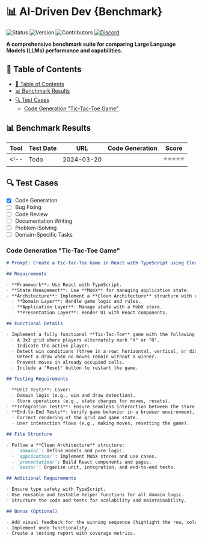 # 📊 AI-Driven Dev {Benchmark}

![Status](https://img.shields.io/badge/status-active-brightgreen)
![Version](https://img.shields.io/badge/version-1.0.0-blue)
![Contributors](https://img.shields.io/badge/contributors-welcome-orange)
[![Discord](https://img.shields.io/discord/1173363373115723796?color=7289da&label=discord&logo=discord&logoColor=white)](https://bit.ly/alexsoyes-discord)

**A comprehensive benchmark suite for comparing Large Language Models (LLMs) performance and capabilities.**

## 📑 Table of Contents

- [📑 Table of Contents](#-table-of-contents)
- [📊 Benchmark Results](#-benchmark-results)
- [🔍 Test Cases](#-test-cases)
  - [Code Generation "Tic-Tac-Toe Game"](#code-generation-tic-tac-toe-game)

## 📊 Benchmark Results

| Tool | Test Date | URL | Code Generation | Score |
|-------|-----------|-----|-----------------|-------|
<!-- | Todo | 2024-03-20 | []() | ⭐⭐⭐⭐⭐ | 4.5/5 | -->

## 🔍 Test Cases

- [x] Code Generation
- [ ] Bug Fixing
- [ ] Code Review
- [ ] Documentation Writing
- [ ] Problem-Solving
- [ ] Domain-Specific Tasks

### Code Generation "Tic-Tac-Toe Game"

````markdown
# Prompt: Create a Tic-Tac-Toe Game in React with TypeScript using Clean Architecture, MobX, and Comprehensive Testing

## Requirements

- **Framework**: Use React with TypeScript.
- **State Management**: Use **MobX** for managing application state.
- **Architecture**: Implement a **Clean Architecture** structure with clear separation of concerns:
  - **Domain Layer**: Handle game logic and rules.
  - **Application Layer**: Manage state with a MobX store.
  - **Presentation Layer**: Render UI with React components.

## Functional Details

- Implement a fully functional **Tic-Tac-Toe** game with the following features:
  - A 3x3 grid where players alternately mark "X" or "O".
  - Indicate the active player.
  - Detect win conditions (three in a row: horizontal, vertical, or diagonal).
  - Detect a draw when no moves remain without a winner.
  - Prevent moves in already occupied cells.
  - Include a "Reset" button to restart the game.

## Testing Requirements

- **Unit Tests**: Cover:
  - Domain logic (e.g., win and draw detection).
  - Store operations (e.g., state changes for moves, resets).
- **Integration Tests**: Ensure seamless interaction between the store and UI.
- **End-to-End Tests**: Verify game behavior in a browser environment, including:
  - Correct rendering of the grid and game state.
  - User interaction flows (e.g., making moves, resetting the game).

## File Structure

- Follow a **Clean Architecture** structure:
  - `domain/`: Define models and pure logic.
  - `application/`: Implement MobX stores and use cases.
  - `presentation/`: Build React components and pages.
  - `tests/`: Organize unit, integration, and end-to-end tests.

## Additional Requirements

- Ensure type safety with TypeScript.
- Use reusable and testable helper functions for all domain logic.
- Structure the code and tests for scalability and maintainability.

## Bonus (Optional)

- Add visual feedback for the winning sequence (highlight the row, column, or diagonal).
- Implement undo functionality.
- Create a testing report with coverage metrics.

````
